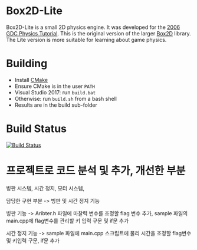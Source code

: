 # Box2D-Lite
Box2D-Lite is a small 2D physics engine. It was developed for the [2006 GDC Physics Tutorial](docs/GDC2006_Catto_Erin_PhysicsTutorial.pdf). This is the original version of the larger [Box2D](https://box2d.org) library. The Lite version is more suitable for learning about game physics.

# Building
- Install [CMake](https://cmake.org/)
- Ensure CMake is in the user `PATH`
- Visual Studio 2017: run `build.bat`
- Otherwise: run `build.sh` from a bash shell
- Results are in the build sub-folder

# Build Status
[![Build Status](https://travis-ci.org/erincatto/box2d-lite.svg?branch=master)](https://travis-ci.org/erincatto/box2d-lite)

# 프로젝트로 코드 분석 및 추가, 개선한 부분
빙판 시스템, 시간 정지, 모터 시스템, 

담당한 구현 부분 -> 빙판 및 시간 정지 기능

빙판 기능 -> Aribter.h 파일에 마찰력 변수를 조정할 flag 변수 추가,  sample 파일의 main.cpp에 flag변수를 관리할 키 입력 구문 및 if문 추가

시간 정지 기능 -> sample 파일에 main.cpp 스크립트에 물리 시간을 조정할 flag변수 및 키입력 구문, if문 추가
